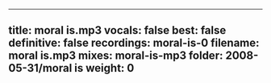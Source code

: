
---
title: moral is.mp3
vocals: false
best: false
definitive: false
recordings: moral-is-0
filename: moral is.mp3
mixes: moral-is-mp3
folder: 2008-05-31/moral is
weight: 0
---
